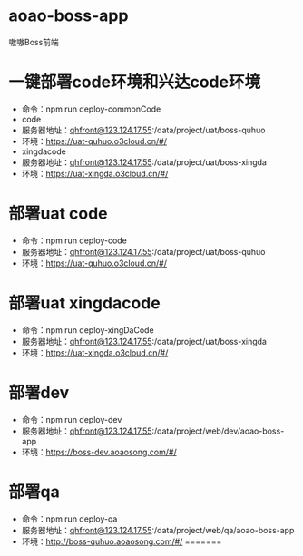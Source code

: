 # aoao-boss-app
嗷嗷Boss前端

# 一键部署code环境和兴达code环境
- 命令：npm run deploy-commonCode
- code
- 服务器地址：qhfront@123.124.17.55:/data/project/uat/boss-quhuo
- 环境：https://uat-quhuo.o3cloud.cn/#/
- xingdacode
- 服务器地址：qhfront@123.124.17.55:/data/project/uat/boss-xingda
- 环境：https://uat-xingda.o3cloud.cn/#/

# 部署uat code
- 命令：npm run deploy-code
- 服务器地址：qhfront@123.124.17.55:/data/project/uat/boss-quhuo
- 环境：https://uat-quhuo.o3cloud.cn/#/

# 部署uat xingdacode
- 命令：npm run deploy-xingDaCode
- 服务器地址：qhfront@123.124.17.55:/data/project/uat/boss-xingda
- 环境：https://uat-xingda.o3cloud.cn/#/

# 部署dev
- 命令：npm run deploy-dev
- 服务器地址：qhfront@123.124.17.55:/data/project/web/dev/aoao-boss-app
- 环境：https://boss-dev.aoaosong.com/#/

# 部署qa
- 命令：npm run deploy-qa
- 服务器地址：qhfront@123.124.17.55:/data/project/web/qa/aoao-boss-app
- 环境：http://boss-quhuo.aoaosong.com/#/
=======
